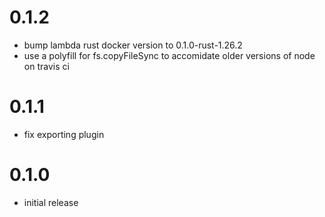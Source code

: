 # 0.1.2

* bump lambda rust docker version to 0.1.0-rust-1.26.2
* use a polyfill for fs.copyFileSync to accomidate older versions of node on travis ci

# 0.1.1

* fix exporting plugin

# 0.1.0

* initial release